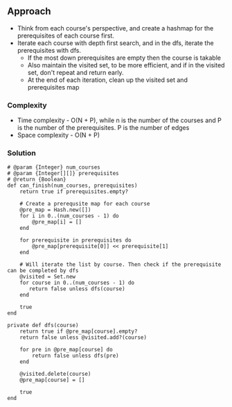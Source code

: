 ## Approach
- Think from each course's perspective, and create a hashmap for the prerequisites of each course first.
- Iterate each course with depth first search, and in the dfs, iterate the prerequisites with dfs.
  - If the most down prerequisites are empty then the course is takable
  - Also maintain the visited set, to be more efficient, and if in the visited set, don't repeat and return early.
  - At the end of each iteration, clean up the visited set and prerequisites map 

### Complexity
- Time complexity - O(N + P), while n is the number of the courses and P is the number of the prerequisites. P is the number of edges
- Space complexity - O(N + P)

### Solution
```
# @param {Integer} num_courses
# @param {Integer[][]} prerequisites
# @return {Boolean}
def can_finish(num_courses, prerequisites)
    return true if prerequisites.empty?

    # Create a prerequsite map for each course
    @pre_map = Hash.new([])
    for i in 0..(num_courses - 1) do
        @pre_map[i] = []
    end

    for prerequisite in prerequisites do
        @pre_map[prerequisite[0]] << prerequisite[1]
    end

    # Will iterate the list by course. Then check if the prerequisite can be completed by dfs
    @visited = Set.new
    for course in 0..(num_courses - 1) do
       return false unless dfs(course)
    end

    true
end

private def dfs(course)
    return true if @pre_map[course].empty?
    return false unless @visited.add?(course)

    for pre in @pre_map[course] do
        return false unless dfs(pre)
    end
    
    @visited.delete(course)
    @pre_map[course] = []

    true
end
```
